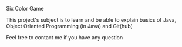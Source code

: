 Six Color Game

This project's subject is to learn and be able to explain basics of Java, Object Oriented Programming (in Java) and Git(hub)

Feel free to contact me if you have any question